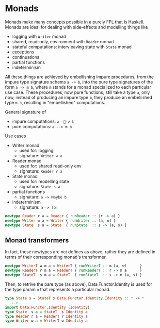 # Monads

Monads make many concepts possible in a purely FPL that is Haskell. Monads are ideal for dealing with side-effects and modelling things like
- logging with `Writer` monad
- shared, read-only, environment with `Reader` monad
- stateful computations: intervleaving state with `State` monad
- exceptions
- continuations
- partial functions
- indeterminism

All these things are achieved by embellishing impure procedures, from the impure type signature schema `a -> b`, into the pure type signatures of the form `a -> m b`, where `m` stands for a monad specialized to each particular use case. These procedures, now pure functions, still take a type `a`, only now, instead of producing an impure type `b`, they produce an embellished type `m b`, resulting in "embellished" computations.

General signature of
* impure computations: `a -💩-> b`
* pure   computations: `a --> m b`

Use cases
* Writer monad
  - used for: logging
  - signature: `Writer w a`
* Reader monad
  - used for: shared read-only env
  - signature: `Reader r a`
* State monad
  - used for: modelling state
  - signature: `State s a`
* partial functions
  - signature: `a -> Maybe b`
* indeterminism
  - signature: `a -> [b]`


```hs
newtype Reader r a = Reader { runReader :: (r -> a) }
newtype Writer w a = Writer { runWriter :: (a, w) }
newtype State  s a = State  { runState  :: s -> (a, s) }
```

## Monad transformers

In fact, these newtypes are not defines as above, rather they are defined in terms of their corresponding monad's transformer.

```hs
newtype WriterT w m a = WriterT { runWriterT :: m (a, w)      }
newtype ReaderT r m a = ReaderT { runReaderT :: r -> m a      }
newtype StateT  s m a = StateT  { runStateT  :: s -> m (a, s) }
```

Then, to retrive the bare type (as above), Data.Functor.Identity is used for the type param `m` that represents a particular monad.

```hs
type State s = StateT s Data.Functor.Identity.Identity :: * -> *
-- i.e.
import Data.Functor.Identity (Identity)
type State  s a = StateT  s Identity a
type Reader r a = ReaderT r Identity a
type Writer w a = WriterT w Identity a
```
